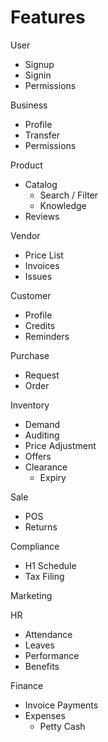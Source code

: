 
# Features
User
  - Signup
  - Signin
  - Permissions

Business
  - Profile
  - Transfer
  - Permissions

Product
  - Catalog
      - Search / Filter
      - Knowledge
  - Reviews
    
Vendor
  - Price List
  - Invoices
  - Issues
  
Customer
  - Profile
  - Credits
  - Reminders

Purchase
  - Request
  - Order
  
Inventory
  - Demand
  - Auditing
  - Price Adjustment
  - Offers
  - Clearance
    -  Expiry

Sale
  - POS
  - Returns

Compliance
  -  H1 Schedule
  -  Tax Filing

Marketing

HR
  - Attendance
  - Leaves
  - Performance
  - Benefits

Finance
  - Invoice Payments
  - Expenses
    -  Petty Cash
    